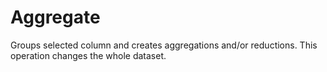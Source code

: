 # Aggregate
Groups selected column and creates aggregations and/or reductions.
This operation changes the whole dataset.